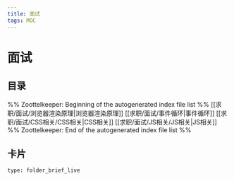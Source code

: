 ```yaml
---
title: 面试
tags: MOC
---
```

# 面试

## 目录



%% Zoottelkeeper: Beginning of the autogenerated index file list  %%
 [[求职/面试/浏览器渲染原理|浏览器渲染原理]]
 [[求职/面试/事件循环|事件循环]]
 [[求职/面试/CSS相关/CSS相关|CSS相关]]
 [[求职/面试/JS相关/JS相关|JS相关]]
%% Zoottelkeeper: End of the autogenerated index file list  %%












## 卡片

```ccard
type: folder_brief_live
```



















